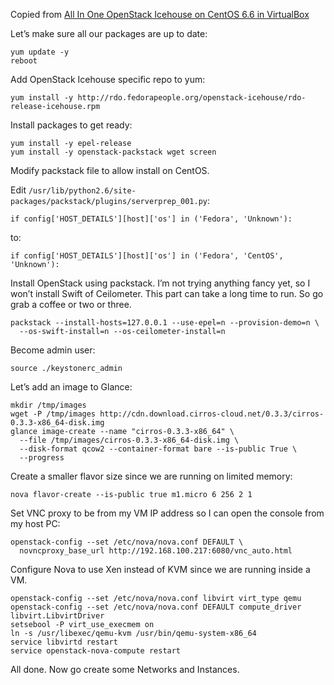 
Copied from [All In One OpenStack Icehouse on CentOS 6.6 in VirtualBox](http://techandtrains.com/2015/05/02/all-in-one-openstack-icehouse-on-centos-6-6-in-virtualbox/)


Let’s make sure all our packages are up to date:

	yum update -y
	reboot

Add OpenStack Icehouse specific repo to yum:

	yum install -y http://rdo.fedorapeople.org/openstack-icehouse/rdo-release-icehouse.rpm

Install packages to get ready:

	yum install -y epel-release
	yum install -y openstack-packstack wget screen

Modify packstack file to allow install on CentOS.

Edit `/usr/lib/python2.6/site-packages/packstack/plugins/serverprep_001.py`:

	if config['HOST_DETAILS'][host]['os'] in ('Fedora', 'Unknown'):

to:

	if config['HOST_DETAILS'][host]['os'] in ('Fedora', 'CentOS', 'Unknown'):

Install OpenStack using packstack. I’m not trying anything fancy yet, so I won’t install Swift of Ceilometer. This part can take a long time to run. So go grab a coffee or two or three.

	packstack --install-hosts=127.0.0.1 --use-epel=n --provision-demo=n \
	  --os-swift-install=n --os-ceilometer-install=n

Become admin user:

	source ./keystonerc_admin

Let’s add an image to Glance:

	mkdir /tmp/images
	wget -P /tmp/images http://cdn.download.cirros-cloud.net/0.3.3/cirros-0.3.3-x86_64-disk.img
	glance image-create --name "cirros-0.3.3-x86_64" \
	  --file /tmp/images/cirros-0.3.3-x86_64-disk.img \
	  --disk-format qcow2 --container-format bare --is-public True \
	  --progress

Create a smaller flavor size since we are running on limited memory:

	nova flavor-create --is-public true m1.micro 6 256 2 1

Set VNC proxy to be from my VM IP address so I can open the console from my host PC:

	openstack-config --set /etc/nova/nova.conf DEFAULT \
	  novncproxy_base_url http://192.168.100.217:6080/vnc_auto.html

Configure Nova to use Xen instead of KVM since we are running inside a VM.

	openstack-config --set /etc/nova/nova.conf libvirt virt_type qemu
	openstack-config --set /etc/nova/nova.conf DEFAULT compute_driver libvirt.LibvirtDriver
	setsebool -P virt_use_execmem on
	ln -s /usr/libexec/qemu-kvm /usr/bin/qemu-system-x86_64
	service libvirtd restart
	service openstack-nova-compute restart

All done.  Now go create some Networks and Instances.

